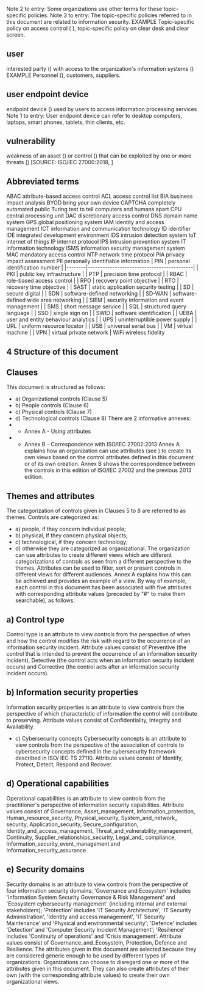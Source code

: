 Note 2 to entry: Some organizations use other terms for these topic-specific policies.
Note 3 to entry: The topic-specific policies referred to in this document are related to information security.
EXAMPLE Topic-specific policy on access control ( ), topic-specific policy on clear desk and clear screen.
## 
## user
interested party () with access to the organization's information systems ()
EXAMPLE Personnel
(), customers, suppliers.
## 
## user endpoint device
endpoint device () used by users to access information processing services
Note  1  to  entry:  User  endpoint  device  can  refer  to  desktop  computers,  laptops,  smart  phones,  tablets,  thin clients, etc.
## 
## vulnerability
weakness of an asset () or control () that can be exploited by one or more threats ()
[SOURCE: ISO/IEC 27000:2018, ]
##  Abbreviated	terms
ABAC attribute-based access control
ACL
access control list
BIA
business impact analysis
BYOD
bring your own device
CAPTCHA completely automated public Turing test to tell computers and humans apart
CPU
central processing unit
DAC
discretionary access control
DNS domain name system
GPS global positioning system
IAM identity and access management
ICT information and communication technology
ID identifier
IDE integrated development environment
IDS intrusion detection system
IoT internet of things
IP internet protocol
IPS intrusion prevention system
IT information technology
ISMS information security management system
MAC mandatory access control
NTP network time protocol
PIA privacy impact assessment
PII personally identifiable information
| PIN    | personal identification number            |
|--------|-------------------------------------------|
| PKI    | public key infrastructure                 |
| PTP    | precision time protocol                   |
| RBAC   | role-based access control                 |
| RPO    | recovery point objective                  |
| RTO    | recovery time objective                   |
| SAST   | static application security testing       |
| SD     | secure digital                            |
| SDN    | software-defined networking               |
| SD-WAN | software-defined wide area networking     |
| SIEM   | security information and event management |
| SMS    | short message service                     |
| SQL    | structured query language                 |
| SSO    | single sign on                            |
| SWID   | software identification                   |
| UEBA   | user and entity behaviour analytics       |
| UPS    | uninterruptible power supply              |
| URL    | uniform resource locator                  |
| USB    | universal serial bus                      |
| VM     | virtual machine                           |
| VPN    | virtual private network                   |
WiFi wireless fidelity
## 4 Structure of this document
##  Clauses
This document is structured as follows:
- a) Organizational controls (Clause 5)
- b) People controls (Clause 6)
- c) Physical controls (Clause 7)
- d) Technological controls (Clause 8)
There are 2 informative annexes:
- -  Annex A - Using attributes
- -  Annex B - Correspondence with ISO/IEC 27002:2013
Annex A explains how an organization can use attributes (see ) to create its own views based on the control attributes defined in this document or of its own creation.
Annex B shows the  correspondence  between  the  controls  in  this  edition  of  ISO/IEC  27002  and  the previous 2013 edition.
##  Themes	and	attributes
The categorization of controls given in Clauses 5 to 8 are referred to as themes.
Controls are categorized as:
- a) people, if they concern individual people;
- b) physical, if they concern physical objects;
- c) technological, if they concern technology;
- d) otherwise they are categorized as organizational.
The organization can use attributes to create different views which are different categorizations of controls as seen from a different perspective to the themes. Attributes can be used to filter, sort or present controls in different views for different audiences. Annex A explains how this can be achieved and provides an example of a view.
By  way  of  example,  each  control  in  this  document  has  been  associated  with  five  attributes  with corresponding attribute values (preceded by "#" to make them searchable), as follows:
## a) Control type
Control type is an attribute to view controls from the perspective of when and how the control modifies the risk with regard to the occurrence of an information security incident. Attribute values consist  of  Preventive  (the  control  that  is  intended  to  prevent  the  occurrence  of  an  information security incident), Detective (the control acts when an information security incident occurs) and Corrective (the control acts after an information security incident occurs).
## b) Information security properties
Information  security  properties  is  an  attribute  to  view  controls  from  the  perspective  of  which characteristic of information the control will contribute to preserving. Attribute values consist of Confidentiality, Integrity and Availability.
- c) Cybersecurity concepts
Cybersecurity concepts is an attribute to view controls from the perspective of the association of controls to cybersecurity concepts defined in the cybersecurity framework described in ISO/ IEC TS 27110. Attribute values consist of Identify, Protect, Detect, Respond and Recover.
## d) Operational capabilities
Operational  capabilities  is  an  attribute  to  view  controls  from  the  practitioner's  perspective  of information  security  capabilities.  Attribute  values  consist  of  Governance,  Asset\_management, Information\_protection, Human\_resource\_security, Physical\_security, System\_and\_network\_ security, Application\_security, Secure\_configuration, Identity\_and\_access\_management, Threat\_and\_vulnerability\_management,  Continuity,  Supplier\_relationships\_security,  Legal\_and\_ compliance, Information\_security\_event\_management and Information\_security\_assurance.
## e) Security domains
Security domains is an attribute to view controls from the perspective of four information security domains:  'Governance  and  Ecosystem'  includes  'Information  System  Security  Governance  &amp; Risk Management' and 'Ecosystem cybersecurity management' (including internal and external stakeholders);  'Protection'  includes  'IT  Security  Architecture',  'IT  Security  Administration', 'Identity  and  access  management',  'IT  Security  Maintenance'  and  'Physical  and  environmental security'; 'Defence' includes 'Detection' and 'Computer Security Incident Management'; 'Resilience' includes 'Continuity of operations' and 'Crisis management'. Attribute values consist of Governance\_and\_Ecosystem, Protection, Defence and Resilience.
The attributes given in this document are selected because they are considered generic enough to be used by different types of organizations. Organizations can choose to disregard one or more of the attributes given in this document. They can also create attributes of their own (with the corresponding attribute values) to create their own organizational views. 